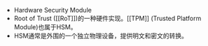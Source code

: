 - Hardware Security Module
- Root of Trust ([[RoT]])的一种硬件实现。[[TPM]] (Trusted Platform Module)也属于HSM。
- HSM通常是外围的一个独立物理设备，提供明文和密文的转换。